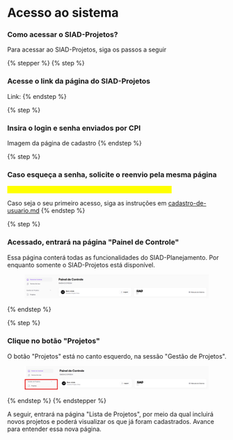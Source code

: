 # Acesso ao sistema

### Como acessar o SIAD-Projetos?

Para acessar ao SIAD-Projetos, siga os passos a seguir

{% stepper %}
{% step %}
### Acesse o link da página do SIAD-Projetos

Link:
{% endstep %}

{% step %}
### Insira o login e senha enviados por CPI

Imagem da página de cadastro
{% endstep %}

{% step %}
### Caso esqueça a senha, solicite o reenvio pela mesma página

<mark style="color:yellow;">Imagem da página de cadastro com o botão para reenvio</mark>

Caso seja o seu primeiro acesso, siga as instruções em [cadastro-de-usuario.md](cadastro-de-usuario.md "mention")
{% endstep %}

{% step %}
### Acessado, entrará na página "Painel de Controle"

&#x20;Essa página conterá todas as funcionalidades do SIAD-Planejamento. Por enquanto somente o SIAD-Projetos está disponível.&#x20;

<figure><img src="../../.gitbook/assets/image.png" alt=""><figcaption></figcaption></figure>
{% endstep %}

{% step %}
### Clique no botão "Projetos"

O botão "Projetos" está no canto esquerdo, na sessão "Gestão de Projetos".&#x20;

<figure><img src="../../.gitbook/assets/Captura de tela 2025-03-24 113128.png" alt=""><figcaption></figcaption></figure>
{% endstep %}
{% endstepper %}

A seguir, entrará na página "Lista de Projetos", por meio da qual incluirá novos projetos e poderá visualizar os que já foram cadastrados. Avance para entender essa nova página.&#x20;
